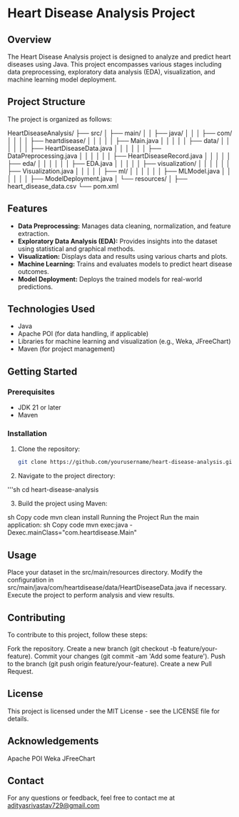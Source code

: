 # Heart Disease Analysis Project

## Overview

The Heart Disease Analysis project is designed to analyze and predict heart diseases using Java. This project encompasses various stages including data preprocessing, exploratory data analysis (EDA), visualization, and machine learning model deployment.

## Project Structure

The project is organized as follows:

HeartDiseaseAnalysis/
├── src/
│ ├── main/
│ │ ├── java/
│ │ │ ├── com/
│ │ │ │ ├── heartdisease/
│ │ │ │ │ ├── Main.java
│ │ │ │ │ ├── data/
│ │ │ │ │ │ ├── HeartDiseaseData.java
│ │ │ │ │ │ ├── DataPreprocessing.java
│ │ │ │ │ │ ├── HeartDiseaseRecord.java
│ │ │ │ │ ├── eda/
│ │ │ │ │ │ ├── EDA.java
│ │ │ │ │ ├── visualization/
│ │ │ │ │ │ ├── Visualization.java
│ │ │ │ │ ├── ml/
│ │ │ │ │ │ ├── MLModel.java
│ │ │ │ │ │ ├── ModelDeployment.java
│ └── resources/
│ ├── heart_disease_data.csv
└── pom.xml



## Features

- **Data Preprocessing:** Manages data cleaning, normalization, and feature extraction.
- **Exploratory Data Analysis (EDA):** Provides insights into the dataset using statistical and graphical methods.
- **Visualization:** Displays data and results using various charts and plots.
- **Machine Learning:** Trains and evaluates models to predict heart disease outcomes.
- **Model Deployment:** Deploys the trained models for real-world predictions.

## Technologies Used

- Java
- Apache POI (for data handling, if applicable)
- Libraries for machine learning and visualization (e.g., Weka, JFreeChart)
- Maven (for project management)

## Getting Started

### Prerequisites

- JDK 21 or later
- Maven

### Installation

1. Clone the repository:
   ```sh
   git clone https://github.com/yourusername/heart-disease-analysis.git

2. Navigate to the project directory:

'''sh
   cd heart-disease-analysis

3. Build the project using Maven:

sh
Copy code
mvn clean install
Running the Project
Run the main application:
sh
Copy code
mvn exec:java -Dexec.mainClass="com.heartdisease.Main"

## Usage

Place your dataset in the src/main/resources directory.
Modify the configuration in src/main/java/com/heartdisease/data/HeartDiseaseData.java if necessary.
Execute the project to perform analysis and view results.

## Contributing
To contribute to this project, follow these steps:

Fork the repository.
Create a new branch (git checkout -b feature/your-feature).
Commit your changes (git commit -am 'Add some feature').
Push to the branch (git push origin feature/your-feature).
Create a new Pull Request.


## License
This project is licensed under the MIT License - see the LICENSE file for details.

## Acknowledgements
Apache POI
Weka
JFreeChart

## Contact
For any questions or feedback, feel free to contact me at adityasrivastav729@gmail.com
